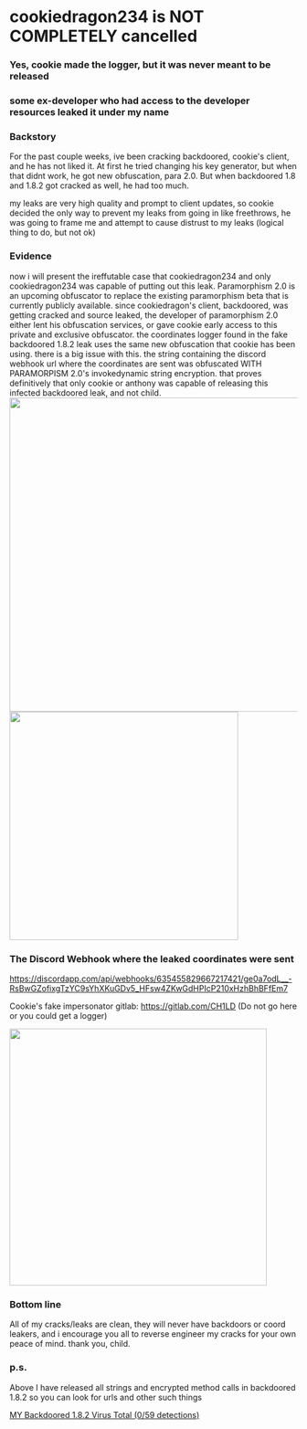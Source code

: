 # cookiedragon234 is NOT COMPLETELY cancelled

### Yes, cookie made the logger, but it was never meant to be released
### some ex-developer who had access to the developer resources leaked it under my name

### Backstory
For the past couple weeks, ive been cracking backdoored, cookie's client, and he has not liked it. At first he tried changing his key generator, but when that didnt work, he got new obfuscation, para 2.0. But when backdoored 1.8 and 1.8.2 got cracked as well, he had too much.

my leaks are very high quality and prompt to client updates, so cookie decided the only way to prevent my leaks from going in like freethrows, he was going to frame me and attempt to cause distrust to my leaks (logical thing to do, but not ok)

### Evidence
now i will present the ireffutable case that cookiedragon234 and only cookiedragon234 was capable of putting out this leak.
Paramorphism 2.0 is an upcoming obfuscator to replace the existing paramorphism beta that is currently publicly available. since cookiedragon's client, backdoored, was getting cracked and source leaked, the developer of paramorphism 2.0 either lent his obfuscation services, or gave cookie early access to this private and exclusive obfuscator. the coordinates logger found in the fake backdoored 1.8.2 leak uses the same new obfuscation that cookie has been using. there is a big issue with this. the string containing the discord webhook url where the coordinates are sent was obfuscated WITH PARAMORPISM 2.0's invokedynamic string encryption. that proves definitively that only cookie or anthony was capable of releasing this infected backdoored leak, and not child.
<img src="https://i.imgur.com/uMWQHLD.png" width="550">
<img src="https://i.imgur.com/ClkfcRf.png" width="400">

### The Discord Webhook where the leaked coordinates were sent
https://discordapp.com/api/webhooks/635455829667217421/ge0a7odL__-RsBwGZofixgTzYC9sYhXKuGDv5_HFsw4ZKwGdHPIcP210xHzhBhBFfEm7



Cookie's fake impersonator gitlab: https://gitlab.com/CH1LD (Do not go here or you could get a logger)

<img src="https://media.discordapp.net/attachments/646809312802635789/650364541787439105/unknown.png" width="450">

### Bottom line
All of my cracks/leaks are clean, they will never have backdoors or coord leakers, and i encourage you all to reverse engineer my cracks for your own peace of mind. thank you, child.

### p.s.
Above I have released all strings and encrypted method calls in backdoored 1.8.2 so you can look for urls and other such things

[MY Backdoored 1.8.2 Virus Total (0/59 detections)](https://www.virustotal.com/gui/file/a48c9c3425afc26261fb66aed757273234f0e84dd271f8dc2f7b14dcfaea7949)
